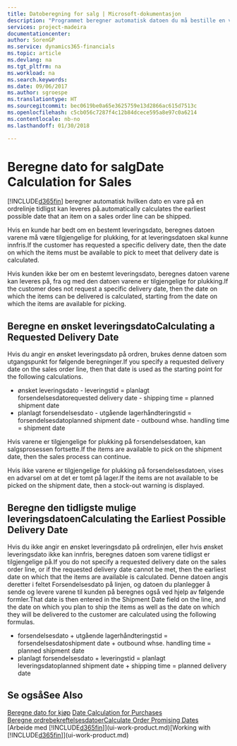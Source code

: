 ```yaml
---
title: Datoberegning for salg | Microsoft-dokumentasjon
description: "Programmet beregner automatisk datoen du må bestille en vare på for å ha den på lager på en bestemt dato. Dette er datoen da du kan forvente at varer som ble bestilt på en bestemt dato, vil være tilgjengelig for plukking."
services: project-madeira
documentationcenter: 
author: SorenGP
ms.service: dynamics365-financials
ms.topic: article
ms.devlang: na
ms.tgt_pltfrm: na
ms.workload: na
ms.search.keywords: 
ms.date: 09/06/2017
ms.author: sgroespe
ms.translationtype: HT
ms.sourcegitcommit: bec0619be0a65e3625759e13d2866ac615d7513c
ms.openlocfilehash: c5cb056c7287f4c12b84dcece595a8e97c0a6214
ms.contentlocale: nb-no
ms.lasthandoff: 01/30/2018

---
```

# <a name="date-calculation-for-sales"></a><span data-ttu-id="54559-104">Beregne dato for salg</span><span class="sxs-lookup"><span data-stu-id="54559-104">Date Calculation for Sales</span></span>
[!INCLUDE[d365fin](includes/d365fin_md.md)] <span data-ttu-id="54559-105"> beregner automatisk hvilken dato en vare på en ordrelinje tidligst kan leveres på.</span><span class="sxs-lookup"><span data-stu-id="54559-105">automatically calculates the earliest possible date that an item on a sales order line can be shipped.</span></span>

<span data-ttu-id="54559-106">Hvis en kunde har bedt om en bestemt leveringsdato, beregnes datoen varene må være tilgjengelige for plukking, for at leveringsdatoen skal kunne innfris.</span><span class="sxs-lookup"><span data-stu-id="54559-106">If the customer has requested a specific delivery date, then the date on which the items must be available to pick to meet that delivery date is calculated.</span></span>

<span data-ttu-id="54559-107">Hvis kunden ikke ber om en bestemt leveringsdato, beregnes datoen varene kan leveres på, fra og med den datoen varene er tilgjengelige for plukking.</span><span class="sxs-lookup"><span data-stu-id="54559-107">If the customer does not request a specific delivery date, then the date on which the items can be delivered is calculated, starting from the date on which the items are available for picking.</span></span>

## <a name="calculating-a-requested-delivery-date"></a><span data-ttu-id="54559-108">Beregne en ønsket leveringsdato</span><span class="sxs-lookup"><span data-stu-id="54559-108">Calculating a Requested Delivery Date</span></span>
<span data-ttu-id="54559-109">Hvis du angir en ønsket leveringsdato på ordren, brukes denne datoen som utgangspunkt for følgende beregninger.</span><span class="sxs-lookup"><span data-stu-id="54559-109">If you specify a requested delivery date on the sales order line, then that date is used as the starting point for the following calculations.</span></span>

- <span data-ttu-id="54559-110">ønsket leveringsdato - leveringstid = planlagt forsendelsesdato</span><span class="sxs-lookup"><span data-stu-id="54559-110">requested delivery date - shipping time = planned shipment date</span></span>
- <span data-ttu-id="54559-111">planlagt forsendelsesdato - utgående lagerhåndteringstid = forsendelsesdato</span><span class="sxs-lookup"><span data-stu-id="54559-111">planned shipment date - outbound whse. handling time = shipment date</span></span>

<span data-ttu-id="54559-112">Hvis varene er tilgjengelige for plukking på forsendelsesdatoen, kan salgsprosessen fortsette.</span><span class="sxs-lookup"><span data-stu-id="54559-112">If the items are available to pick on the shipment date, then the sales process can continue.</span></span>

<span data-ttu-id="54559-113">Hvis ikke varene er tilgjengelige for plukking på forsendelsesdatoen, vises en advarsel om at det er tomt på lager.</span><span class="sxs-lookup"><span data-stu-id="54559-113">If the items are not available to be picked on the shipment date, then a stock-out warning is displayed.</span></span>

## <a name="calculating-the-earliest-possible-delivery-date"></a><span data-ttu-id="54559-114">Beregne den tidligste mulige leveringsdatoen</span><span class="sxs-lookup"><span data-stu-id="54559-114">Calculating the Earliest Possible Delivery Date</span></span>
<span data-ttu-id="54559-115">Hvis du ikke angir en ønsket leveringsdato på ordrelinjen, eller hvis ønsket leveringsdato ikke kan innfris, beregnes datoen som varene tidligst er tilgjengelige på.</span><span class="sxs-lookup"><span data-stu-id="54559-115">If you do not specify a requested delivery date on the sales order line, or if the requested delivery date cannot be met, then the earliest date on which that the items are available is calculated.</span></span> <span data-ttu-id="54559-116">Denne datoen angis deretter i feltet Forsendelsesdato på linjen, og datoen du planlegger å sende og levere varene til kunden på beregnes også ved hjelp av følgende formler.</span><span class="sxs-lookup"><span data-stu-id="54559-116">That date is then entered in the Shipment Date field on the line, and the date on which you plan to ship the items as well as the date on which they will be delivered to the customer are calculated using the following formulas.</span></span>

- <span data-ttu-id="54559-117">forsendelsesdato + utgående lagerhåndteringstid = forsendelsesdato</span><span class="sxs-lookup"><span data-stu-id="54559-117">shipment date + outbound whse. handling time = planned shipment date</span></span>
- <span data-ttu-id="54559-118">planlagt forsendelsesdato + leveringstid = planlagt leveringsdato</span><span class="sxs-lookup"><span data-stu-id="54559-118">planned shipment date + shipping time = planned delivery date</span></span>


## <a name="see-also"></a><span data-ttu-id="54559-119">Se også</span><span class="sxs-lookup"><span data-stu-id="54559-119">See Also</span></span>  
 <span data-ttu-id="54559-120">[Beregne dato for kjøp](purchasing-date-calculation-for-purchases.md) </span><span class="sxs-lookup"><span data-stu-id="54559-120">[Date Calculation for Purchases](purchasing-date-calculation-for-purchases.md) </span></span>  
 [<span data-ttu-id="54559-121">Beregne ordrebekreftelsesdatoer</span><span class="sxs-lookup"><span data-stu-id="54559-121">Calculate Order Promising Dates</span></span>](sales-how-to-calculate-order-promising-dates.md)  
 <span data-ttu-id="54559-122">[Arbeide med [!INCLUDE[d365fin](includes/d365fin_md.md)]](ui-work-product.md)</span><span class="sxs-lookup"><span data-stu-id="54559-122">[Working with [!INCLUDE[d365fin](includes/d365fin_md.md)]](ui-work-product.md)</span></span>

